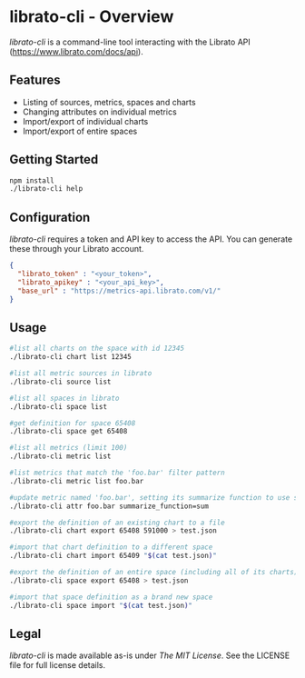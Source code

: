 # librato-cli - Overview #

_librato-cli_ is a command-line tool interacting with the Librato API (https://www.librato.com/docs/api).

## Features ##
* Listing of sources, metrics, spaces and charts
* Changing attributes on individual metrics
* Import/export of individual charts
* Import/export of entire spaces

## Getting Started ##
```bash
npm install
./librato-cli help
```

## Configuration ##
_librato-cli_ requires a token and API key to access the API. You can generate these through your Librato account.

```json
{
  "librato_token" : "<your_token>",
  "librato_apikey" : "<your_api_key>",
  "base_url" : "https://metrics-api.librato.com/v1/"
}
```

## Usage ##

```bash
#list all charts on the space with id 12345
./librato-cli chart list 12345

#list all metric sources in librato
./librato-cli source list

#list all spaces in librato
./librato-cli space list

#get definition for space 65408
./librato-cli space get 65408

#list all metrics (limit 100)
./librato-cli metric list

#list metrics that match the 'foo.bar' filter pattern
./librato-cli metric list foo.bar

#update metric named 'foo.bar', setting its summarize function to use summation
./librato-cli attr foo.bar summarize_function=sum

#export the definition of an existing chart to a file
./librato-cli chart export 65408 591000 > test.json

#import that chart definition to a different space
./librato-cli chart import 65409 "$(cat test.json)"

#export the definition of an entire space (including all of its charts) to a file
./librato-cli space export 65408 > test.json

#import that space definition as a brand new space
./librato-cli space import "$(cat test.json)"
```

## Legal ##

_librato-cli_ is made available as-is under _The MIT License_. See the LICENSE file for full license details.
